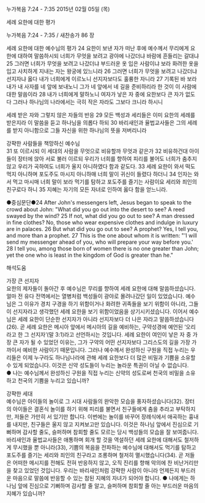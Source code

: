 누가복음 7:24 - 7:35 
2015년 02월 05일 (목)

세례 요한에 대한 평가



누가복음 7:24 - 7:35 / 새찬송가 86 장


세례 요한에 대한 예수님의 평가
24 요한이 보낸 자가 떠난 후에 예수께서 무리에게 요한에 대하여 말씀하시되 너희가 무엇을 보려고 광야에 나갔더냐 바람에 흔들리는 갈대냐 25 그러면 너희가 무엇을 보려고 나갔더냐 부드러운 옷 입은 사람이냐 보라 화려한 옷을 입고 사치하게 지내는 자는 왕궁에 있느니라 26 그러면 너희가 무엇을 보려고 나갔더냐 선지자냐 옳다 내가 너희에게 이르노니 선지자보다도 훌륭한 자니라 27 기록된 바 보라 내가 내 사자를 네 앞에 보내노니 그가 네 앞에서 네 길을 준비하리라 한 것이 이 사람에 대한 말씀이라 28 내가 너희에게 말하노니 여자가 낳은 자 중에 요한보다 큰 자가 없도다 그러나 하나님의 나라에서는 극히 작은 자라도 그보다 크니라 하시니 

세례 받은 자와 그렇지 않은 자들의 반응
29 모든 백성과 세리들은 이미 요한의 세례를 받은지라 이 말씀을 듣고 하나님을 의롭다 하되 30 바리새인과 율법교사들은 그의 세례를 받지 아니함으로 그들 자신을 위한 하나님의 뜻을 저버리니라 

강퍅한 사람들을 책망하신 예수님  
31 또 이르시되 이 세대의 사람을 무엇으로 비유할까 무엇과 같은가 32 비유하건대 아이들이 장터에 앉아 서로 불러 이르되 우리가 너희를 향하여 피리를 불어도 너희가 춤추지 않고 우리가 곡하여도 너희가 울지 아니하였다 함과 같도다. 33 세례 요한이 와서 떡도 먹지 아니하며 포도주도 마시지 아니하매 너희 말이 귀신이 들렸다 하더니 34 인자는 와서 먹고 마시매 너희 말이 보라 먹기를 탐하고 포도주를 즐기는 사람이요 세리와 죄인의 친구로다 하니 35 지혜는 자기의 모든 자녀로 인하여 옳다 함을 얻느니라. 

●중심문단●24 After John's messengers left, Jesus began to speak to the crowd about John: "What did you go out into the desert to see? A reed swayed by the wind? 25 If not, what did you go out to see? A man dressed in fine clothes? No, those who wear expensive clothes and indulge in luxury are in palaces. 26 But what did you go out to see? A prophet? Yes, I tell you, and more than a prophet. 27 This is the one about whom it is written: "'I will send my messenger ahead of you, who will prepare your way before you.' 28 I tell you, among those born of women there is no one greater than John; yet the one who is least in the kingdom of God is greater than he."

해석도움





가장 큰 선지자  
요한의 제자들이 돌아간 후 예수님은 무리를 향하여 세례 요한에 대해 말씀하셨습니다. 얼마 전 유다 전역에서는 열병처럼 백성들이 광야로 몰려나갔던 일이 있었습니다. 예수님은 그 이유가 경치 구경을 하기 위함이거나 화려한 귀족들을 보기 위함이 아니라, 그들이 선지자라고 생각했던 세례 요한을 보기 위함이었음을 상기시키셨습니다. 이어서 예수님은 세례 요한이 단순한 선지자가 아니라 선지자보다 더 나은 자라고 말씀하셨습니다(26). 곧 세례 요한은 메시아 앞에서 메시아의 길을 예비하는, 구약성경에 예언된 ‘오리라고 한 그 선지자’(말 3:1)라고 선언하시는 것입니다. 세례 요한이 여인이 낳은 자 중 가장 큰 자가 될 수 있었던 이유는, 그가 구약의 어떤 선지자보다 그리스도의 길을 가장 가까이서 예비한 사람이기 때문입니다. 그러나 예수께서 완성하신 구원을 직접 누리는 우리들은 이제 누구라도 하나님나라에 관해 세례 요한보다 더 많은 비밀과 기쁨을 소유할 수 있게 되었습니다. 이것은 신약 성도들이 누리는 놀라운 특권이 아닐 수 없습니다.  
● 나는 예수님께서 완성하신 구원을 직접 누리는 신약의 성도로써 천국의 비밀을 소유하고 천국의 기쁨을 누리고 있습니까? 

강퍅한 세대  
예수님은 아이들의 놀이로 그 시대 사람들의 완악한 모습을 풍자하셨습니다(32). 장터의 아이들은 결혼식 놀이를 하기 위해 피리를 불면서 친구들에게 춤을 추라고 부탁하지만, 저들은 가만히 서 있기만 합니다. 이번에는 놀이를 바꾸어 장례식에서 애곡하는 흉내를 내지만, 친구들은 울지 않고 지켜보고만 있습니다. 이것은 하나님 앞에서 진심으로 기뻐하며 감사할 줄도, 슬퍼하며 참회할 줄도 모르는 당시 백성들의 모습을 잘 보여줍니다. 바리새인과 율법교사들은 애통하며 회개 할 것을 역설하던 세례 요한에 대해서도 철저하게 무시했을 뿐 아니라(33), 기쁨의 복음을 전파하는 예수님에 대해서도 먹기를 탐하고 포도주를 즐기는 세리와 죄인의 친구라고 조롱하며 철저히 멸시했습니다(34). 곧 저들은 어떠한 메시지를 전해도 전혀 반응하지 않고, 오직 진리를 향해 악의에 찬 비난거리만을 찾고 있었던 것입니다. 우리는 바리새인처럼 강퍅한 사람이 아니라 언제든지 부드러운 마음으로 말씀에 반응할 수 있는 참된 지혜의 자녀가 되어야 합니다. 
● 나에게는 하나님 앞에 진심으로 기뻐하며 감사할 줄 알고, 슬퍼하며 참회할 줄 아는 부드러운 마음의 지혜가 있습니까?